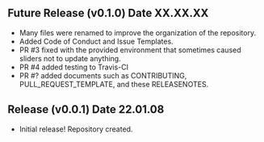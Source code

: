 ## Future Release (v0.1.0) Date XX.XX.XX 

* Many files were renamed to improve the organization of the repository.
* Added Code of Conduct and Issue Templates.
* PR #3 fixed with the provided environment that sometimes caused sliders not to update anything.
* PR #4 added testing to Travis-CI
* PR #? added documents such as CONTRIBUTING, PULL_REQUEST_TEMPLATE, and these RELEASENOTES.


## Release (v0.0.1) Date 22.01.08 

* Initial release! Repository created.
